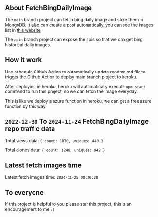 ## About FetchBingDailyImage

The `main` branch project can fetch bing daily image and store them in MongoDB.
It also can create a post automatically, you can see the images list in [this website](https://oursalbum.netlify.app)

The `apis` branch project can expose the apis so that we can get bing historical daily images.

## How it work

Use schedule Github Action to automatically update readme.md file to trigger the Github Action to deploy main branch project to heroku.

After deploying in heroku, heroku will automatically execute `npm start` command to run this project, so we can fetch the image everyday.

This is like we deploy a azure function in heroku, we can get a free azure function by this way.

## `2022-12-30` To `2024-11-24` FetchBingDailyImage repo traffic data

Total views data: `{ count: 1870, uniques: 440 }`

Total clones data: `{ count: 1248, uniques: 942 }`

## Latest fetch images time

Latest fetch images time: `2024-11-25 08:20:28`

## To everyone

If this project is helpful to you please star this project, this is an encouragement to me `:)`



